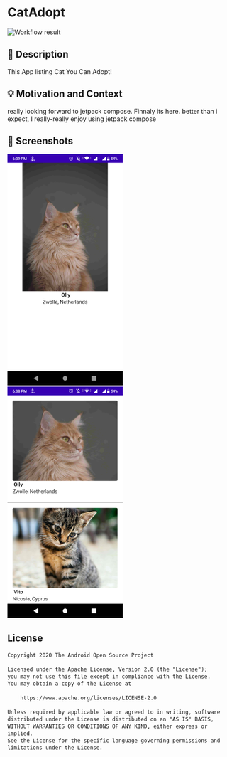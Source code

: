 
# CatAdopt


<!--- Replace <OWNER> with your Github Username and <REPOSITORY> with the name of your repository. -->
<!--- You can find both of these in the url bar when you open your repository in github. -->
![Workflow result](https://github.com/Irpan98/CatAdopt/workflows/Check/badge.svg)


## :scroll: Description
<!--- Describe your app in one or two sentences -->
This App listing Cat You Can Adopt!

## :bulb: Motivation and Context
<!--- Optionally point readers to interesting parts of your submission. -->
<!--- What are you especially proud of? -->
really looking forward to jetpack compose. Finnaly its here. 
better than i expect, I really-really enjoy using jetpack compose

## :camera_flash: Screenshots
<!-- You can add more screenshots here if you like -->
<img src="/results/screenshot_1.png" width="260">&emsp;<img src="/results/screenshot_2.png" width="260">

## License
```
Copyright 2020 The Android Open Source Project

Licensed under the Apache License, Version 2.0 (the "License");
you may not use this file except in compliance with the License.
You may obtain a copy of the License at

    https://www.apache.org/licenses/LICENSE-2.0

Unless required by applicable law or agreed to in writing, software
distributed under the License is distributed on an "AS IS" BASIS,
WITHOUT WARRANTIES OR CONDITIONS OF ANY KIND, either express or implied.
See the License for the specific language governing permissions and
limitations under the License.
```
